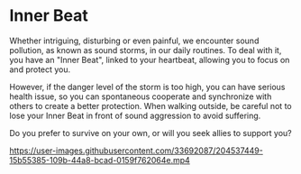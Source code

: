 # Inner Beat

Whether intriguing, disturbing or even painful, we encounter sound pollution, as known as sound storms, in our daily routines. To deal with it, you have an "Inner Beat", linked to your heartbeat, allowing you to focus on and protect you.

However, if the danger level of the storm is too high, you can have serious health issue, so you can spontaneous cooperate and synchronize with others to create a better protection. When walking outside, be careful not to lose your Inner Beat in front of sound aggression to avoid suffering. 

Do you prefer to survive on your own, or will you seek allies to support you?


https://user-images.githubusercontent.com/33692087/204537449-15b55385-109b-44a8-bcad-0159f762064e.mp4







